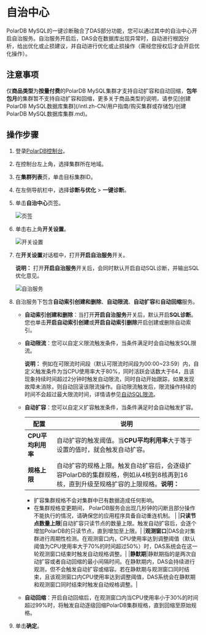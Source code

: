 # 自治中心

PolarDB MySQL的一键诊断融合了DAS部分功能，您可以通过其中的自治中心开启自治服务。自治服务开启后，DAS会在数据库出现异常时，自动进行根因分析，给出优化或止损建议，并自动进行优化或止损操作（需经您授权后才会开启优化操作）。

## 注意事项

仅**商品类型**为**按量付费**的PolarDB MySQL集群才支持自动扩容和自动回缩，**包年包月**的集群暂不支持自动扩容和回缩，更多关于商品类型的说明，请参见[创建PolarDB MySQL数据库集群](/intl.zh-CN/用户指南/购买集群或存储包/创建PolarDB MySQL数据库集群.md)。

## 操作步骤

1.  登录[PolarDB控制台](https://polardb.console.aliyun.com/)。

2.  在控制台左上角，选择集群所在地域。

3.  在**集群列表**页，单击目标集群ID。

4.  在左侧导航栏中，选择**诊断与优化** \> **一键诊断**。

5.  单击**自治中心**页签。

    ![页签](https://static-aliyun-doc.oss-cn-hangzhou.aliyuncs.com/assets/img/zh-CN/4440359951/p132562.png)

6.  单击右上角**开关设置**。

    ![开关设置](https://static-aliyun-doc.oss-cn-hangzhou.aliyuncs.com/assets/img/zh-CN/4440359951/p104684.png)

7.  在**开关设置**对话框中，打开**开启自治服务**开关。

    **说明：** 打开**开启自治服务**开关后，会同时默认开启自动SQL诊断，并输出SQL优化意见。

    ![自治服务](https://static-aliyun-doc.oss-cn-hangzhou.aliyuncs.com/assets/img/zh-CN/4440359951/p104686.png)

8.  自治服务下包含**自动索引创建和删除**、**自动限流**、**自动扩容**和**自动回缩**服务。

    -   **自动索引创建和删除**：当打开**开启自治服务**开关后，默认开启**SQL诊断**。您也单击**开启自动索引创建**或**开启自动索引删除**开启创建或删除自动索引。
    -   **自动限流**：您可以自定义限流触发条件，当条件满足时会自动触发SQL限流。

        **说明：** 例如在可限流时间段（默认可限流时间段为00:00~23:59）内，自定义触发条件为当CPU使用率大于80%，同时活跃会话数大于64，且该现象持续时间超过2分钟时触发自动限流，同时自动开始跟踪，如果发现故障未消除，则自动回滚该限流操作。自动限流触发后，限流操作持续的时间不会超过最大限流时间，详情请参见[自动SQL限流](https://www.alibabacloud.com/help/zh/doc-detail/164859.htm)。

    -   **自动扩容**：您可以自定义扩容触发条件，当条件满足时会自动触发扩容。

        |配置|说明|
        |--|--|
        |**CPU平均利用率**|自动扩容的触发阈值。当**CPU平均利用率**大于等于设置的值时，就会触发自动扩容。|
        |**规格上限**|自动扩容的规格上限。触发自动扩容后，会逐级扩容PolarDB的集群规格，例如从4核到8核再到16核，直到升级至规格扩容的上限规格。**说明：**

        -   扩容集群规格不会对集群中已有数据造成任何影响。
        -   在集群规格变更期间， PolarDB服务会出现几秒钟的闪断且部分操作不能执行的情况，请确保您的应用程序具备自动重连机制。 |
        |**只读节点数量上限**|自动扩容只读节点的数量上限。触发自动扩容后，会逐个增加PolarDB的只读节点，直到增加至上限。|
        |**观测窗口**|DAS会对集群进行周期性检测。在观测窗口内，CPU使用率达到调整阈值（默认阈值为CPU使用率大于70%的时间超过50%）时，DAS系统会在这一轮观测窗口结束时触发自动规格调整。|
        |**静默期**|静默期指的是两次自动扩容或者自动回缩的最小间隔时间。在静默期内，DAS会持续进行观测，但不会触发自动扩容或缩容。若在静默期与观测窗口同时结束，且该观测窗口内CPU使用率达到调整阈值，DAS系统会在静默期和观测窗口同时结束时触发自动规格调整。|

    -   **自动回缩**：开启自动回缩后，在观测窗口内当CPU使用率小于30%的时间超过99%时，将触发自动逐级回缩PolarDB集群规格，直到回缩至原始规格。
9.  单击**确定**。


